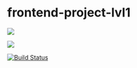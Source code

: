 # frontend-project-lvl1

<a href="https://codeclimate.com/github/ilmira9293/frontend-project-lvl1/maintainability"><img src="https://api.codeclimate.com/v1/badges/013cc9c4104eb656b787/maintainability" /></a>

<a href="https://codeclimate.com/github/ilmira9293/frontend-project-lvl1/test_coverage"><img src="https://api.codeclimate.com/v1/badges/013cc9c4104eb656b787/test_coverage" /></a>

[![Build Status](https://travis-ci.org/ilmira9293/frontend-project-lvl1.svg?branch=master)](https://travis-ci.org/ilmira9293/frontend-project-lvl1)
